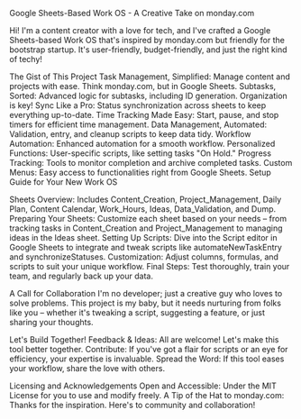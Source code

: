 Google Sheets-Based Work OS - A Creative Take on monday.com

Hi! I'm a content creator with a love for tech, and I've crafted a Google Sheets-based Work OS that's inspired by monday.com but friendly for the bootstrap startup. It's user-friendly, budget-friendly, and just the right kind of techy!

The Gist of This Project
Task Management, Simplified: Manage content and projects with ease. Think monday.com, but in Google Sheets.
Subtasks, Sorted: Advanced logic for subtasks, including ID generation. Organization is key!
Sync Like a Pro: Status synchronization across sheets to keep everything up-to-date.
Time Tracking Made Easy: Start, pause, and stop timers for efficient time management.
Data Management, Automated: Validation, entry, and cleanup scripts to keep data tidy.
Workflow Automation: Enhanced automation for a smooth workflow.
Personalized Functions: User-specific scripts, like setting tasks "On Hold."
Progress Tracking: Tools to monitor completion and archive completed tasks.
Custom Menus: Easy access to functionalities right from Google Sheets.
Setup Guide for Your New Work OS

Sheets Overview: Includes Content_Creation, Project_Management, Daily Plan, Content Calendar, Work_Hours, Ideas, Data_Validation, and Dump.
Preparing Your Sheets: Customize each sheet based on your needs – from tracking tasks in Content_Creation and Project_Management to managing ideas in the Ideas sheet.
Setting Up Scripts: Dive into the Script editor in Google Sheets to integrate and tweak scripts like automateNewTaskEntry and synchronizeStatuses.
Customization: Adjust columns, formulas, and scripts to suit your unique workflow.
Final Steps: Test thoroughly, train your team, and regularly back up your data.

A Call for  Collaboration
I'm no developer; just a creative guy who loves to solve problems. This project is my baby, but it needs nurturing from folks like you – whether it's tweaking a script, suggesting a feature, or just sharing your thoughts.

Let's Build Together!
Feedback & Ideas: All are welcome! Let's make this tool better together.
Contribute: If you've got a flair for scripts or an eye for efficiency, your expertise is invaluable.
Spread the Word: If this tool eases your workflow, share the love with others.

Licensing and Acknowledgements
Open and Accessible: Under the MIT License for you to use and modify freely.
A Tip of the Hat to monday.com: Thanks for the inspiration. Here's to community and collaboration!
